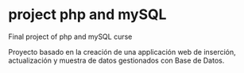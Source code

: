 # project php and mySQL
Final project of php and mySQL curse

Proyecto basado en la creación de una applicación web de inserción, actualización y muestra de datos gestionados con Base de Datos.


